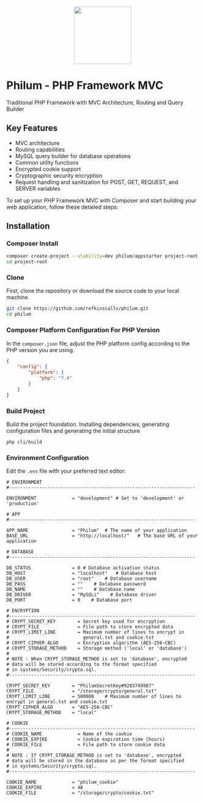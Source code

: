<p align="center" style="margin: 20px auto">
  <img src="https://philum.callvgroup.net/images/philum_logo.png" height="150">
</p>

# Philum - PHP Framework MVC

Traditional PHP Framework with MVC Architecture, Routing and Query Builder

## Key Features

- MVC architecture
- Routing capabilities
- MySQL query builder for database operations
- Common utility functions
- Encrypted cookie support
- Cryptographic security encryption
- Request handling and sanitization for POST, GET, REQUEST, and SERVER variables

To set up your PHP Framework MVC with Composer and start building your web application, follow these detailed steps:

## Installation

### Composer Install

```bash
composer create-project --stability=dev philum/appstarter project-root
cd project-root
```

### Clone

First, clone the repository or download the source code to your local machine.

```bash
git clone https://github.com/refkinscallv/philum.git
cd philum
```

### Composer Platform Configuration For PHP Version

In the `composer.json` file, adjust the PHP platform config according to the PHP version you are using.

```json
{
    "config": {
        "platform": {
            "php": "7.4"
        }
    }
}

```

### Build Project

Build the project foundation. Installing dependencies, generating configuration files and generating the initial structure

```bash
php cli/build
```

### Environment Configuration

Edit the `.env` file with your preferred text editor:

```plaintext
# ENVIRONMENT
#--------------------------------------------------------------------

ENVIRONMENT             = "development" # Set to 'development' or 'production'

# APP
#--------------------------------------------------------------------

APP_NAME                = "Philum"  # The name of your application
BASE_URL                = "http://localhost/"   # The base URL of your application

# DATABASE
#--------------------------------------------------------------------

DB_STATUS               = 0 # Database activation status
DB_HOST                 = "localhost"   # Database host
DB_USER                 = "root"    # Database username
DB_PASS                 = ""    # Database password
DB_NAME                 = ""    # Database name
DB_DRIVER               = "MySQLi"    # Database driver
DB_PORT                 = 0    # Database port

# ENCRYPTION
#--------------------------------------------------------------------
# CRYPT_SECRET_KEY        = Secret key used for encryption
# CRYPT_FILE              = File path to store encrypted data
# CRYPT_LIMIT_LINE        = Maximum number of lines to encrypt in 
#                           general.txt and cookie.txt
# CRYPT_CIPHER_ALGO       = Encryption algorithm (AES-256-CBC)
# CRYPT_STORAGE_METHOD    = Storage method ('local' or 'database')
#
# NOTE : When CRYPT_STORAGE_METHOD is set to 'database', encrypted 
# data will be stored according to the format specified 
# in systems/Security/crypto.sql.
#--------------------------------------------------------------------

CRYPT_SECRET_KEY        = "PhilumSecretKey#9283749987"
CRYPT_FILE              = "/storage/crypto/general.txt"
CRYPT_LIMIT_LINE        = 500000    # Maximum number of lines to encrypt in general.txt and cookie.txt
CRYPT_CIPHER_ALGO       = "AES-256-CBC"
CRYPT_STORAGE_METHOD    = "local"

# COOKIE
#--------------------------------------------------------------------
# COOKIE_NAME             = Name of the cookie
# COOKIE_EXPIRE           = Cookie expiration time (hours)
# COOKIE_FILE             = File path to store cookie data
#
# NOTE : If CRYPT_STORAGE_METHOD is set to 'database', encrypted 
# data will be stored in the database as per the format specified 
# in systems/Security/crypto.sql.
#--------------------------------------------------------------------

COOKIE_NAME             = "philum_cookie"
COOKIE_EXPIRE           = 48
COOKIE_FILE             = "/storage/crypto/cookie.txt"
```